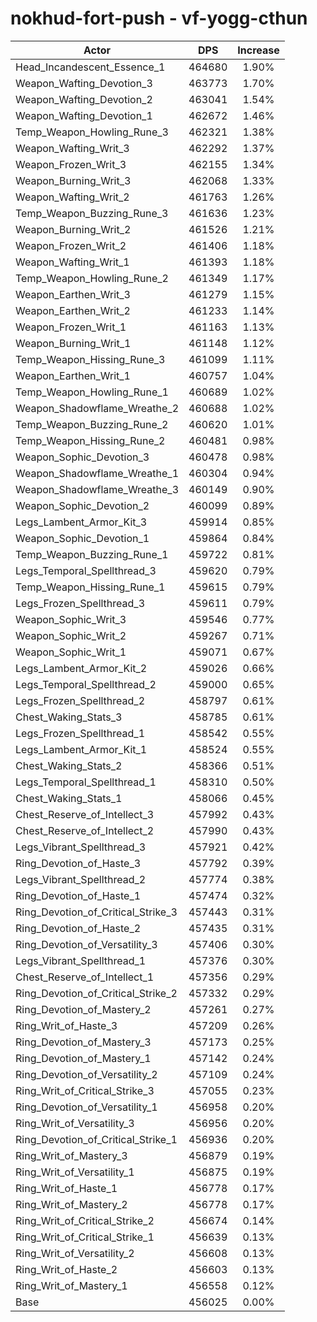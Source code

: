 # nokhud-fort-push - vf-yogg-cthun
| Actor | DPS | Increase |
|---|:---:|:---:|
|Head_Incandescent_Essence_1|464680|1.90%|
|Weapon_Wafting_Devotion_3|463773|1.70%|
|Weapon_Wafting_Devotion_2|463041|1.54%|
|Weapon_Wafting_Devotion_1|462672|1.46%|
|Temp_Weapon_Howling_Rune_3|462321|1.38%|
|Weapon_Wafting_Writ_3|462292|1.37%|
|Weapon_Frozen_Writ_3|462155|1.34%|
|Weapon_Burning_Writ_3|462068|1.33%|
|Weapon_Wafting_Writ_2|461763|1.26%|
|Temp_Weapon_Buzzing_Rune_3|461636|1.23%|
|Weapon_Burning_Writ_2|461526|1.21%|
|Weapon_Frozen_Writ_2|461406|1.18%|
|Weapon_Wafting_Writ_1|461393|1.18%|
|Temp_Weapon_Howling_Rune_2|461349|1.17%|
|Weapon_Earthen_Writ_3|461279|1.15%|
|Weapon_Earthen_Writ_2|461233|1.14%|
|Weapon_Frozen_Writ_1|461163|1.13%|
|Weapon_Burning_Writ_1|461148|1.12%|
|Temp_Weapon_Hissing_Rune_3|461099|1.11%|
|Weapon_Earthen_Writ_1|460757|1.04%|
|Temp_Weapon_Howling_Rune_1|460689|1.02%|
|Weapon_Shadowflame_Wreathe_2|460688|1.02%|
|Temp_Weapon_Buzzing_Rune_2|460620|1.01%|
|Temp_Weapon_Hissing_Rune_2|460481|0.98%|
|Weapon_Sophic_Devotion_3|460478|0.98%|
|Weapon_Shadowflame_Wreathe_1|460304|0.94%|
|Weapon_Shadowflame_Wreathe_3|460149|0.90%|
|Weapon_Sophic_Devotion_2|460099|0.89%|
|Legs_Lambent_Armor_Kit_3|459914|0.85%|
|Weapon_Sophic_Devotion_1|459864|0.84%|
|Temp_Weapon_Buzzing_Rune_1|459722|0.81%|
|Legs_Temporal_Spellthread_3|459620|0.79%|
|Temp_Weapon_Hissing_Rune_1|459615|0.79%|
|Legs_Frozen_Spellthread_3|459611|0.79%|
|Weapon_Sophic_Writ_3|459546|0.77%|
|Weapon_Sophic_Writ_2|459267|0.71%|
|Weapon_Sophic_Writ_1|459071|0.67%|
|Legs_Lambent_Armor_Kit_2|459026|0.66%|
|Legs_Temporal_Spellthread_2|459000|0.65%|
|Legs_Frozen_Spellthread_2|458797|0.61%|
|Chest_Waking_Stats_3|458785|0.61%|
|Legs_Frozen_Spellthread_1|458542|0.55%|
|Legs_Lambent_Armor_Kit_1|458524|0.55%|
|Chest_Waking_Stats_2|458366|0.51%|
|Legs_Temporal_Spellthread_1|458310|0.50%|
|Chest_Waking_Stats_1|458066|0.45%|
|Chest_Reserve_of_Intellect_3|457992|0.43%|
|Chest_Reserve_of_Intellect_2|457990|0.43%|
|Legs_Vibrant_Spellthread_3|457921|0.42%|
|Ring_Devotion_of_Haste_3|457792|0.39%|
|Legs_Vibrant_Spellthread_2|457774|0.38%|
|Ring_Devotion_of_Haste_1|457474|0.32%|
|Ring_Devotion_of_Critical_Strike_3|457443|0.31%|
|Ring_Devotion_of_Haste_2|457435|0.31%|
|Ring_Devotion_of_Versatility_3|457406|0.30%|
|Legs_Vibrant_Spellthread_1|457376|0.30%|
|Chest_Reserve_of_Intellect_1|457356|0.29%|
|Ring_Devotion_of_Critical_Strike_2|457332|0.29%|
|Ring_Devotion_of_Mastery_2|457261|0.27%|
|Ring_Writ_of_Haste_3|457209|0.26%|
|Ring_Devotion_of_Mastery_3|457173|0.25%|
|Ring_Devotion_of_Mastery_1|457142|0.24%|
|Ring_Devotion_of_Versatility_2|457109|0.24%|
|Ring_Writ_of_Critical_Strike_3|457055|0.23%|
|Ring_Devotion_of_Versatility_1|456958|0.20%|
|Ring_Writ_of_Versatility_3|456956|0.20%|
|Ring_Devotion_of_Critical_Strike_1|456936|0.20%|
|Ring_Writ_of_Mastery_3|456879|0.19%|
|Ring_Writ_of_Versatility_1|456875|0.19%|
|Ring_Writ_of_Haste_1|456778|0.17%|
|Ring_Writ_of_Mastery_2|456778|0.17%|
|Ring_Writ_of_Critical_Strike_2|456674|0.14%|
|Ring_Writ_of_Critical_Strike_1|456639|0.13%|
|Ring_Writ_of_Versatility_2|456608|0.13%|
|Ring_Writ_of_Haste_2|456603|0.13%|
|Ring_Writ_of_Mastery_1|456558|0.12%|
|Base|456025|0.00%|
